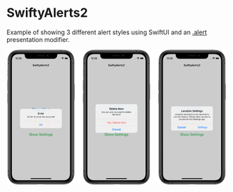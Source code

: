 # SwiftyAlerts2
Example of showing 3 different alert styles using SwiftUI and an [.alert](https://developer.apple.com/documentation/swiftui/view/alert(_:ispresented:presenting:actions:message:)-3md6l) presentation modifier.

<p align="center">
  <img src="screenshot.png" alt="Screenshot"/>
</p>
